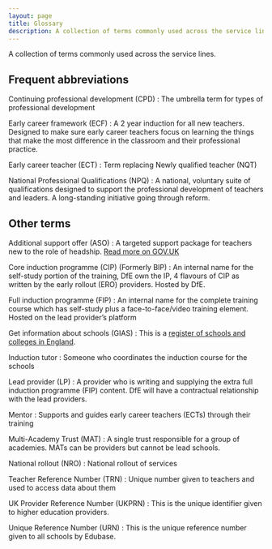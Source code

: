 ```yaml
---
layout: page
title: Glossary
description: A collection of terms commonly used across the service lines.
---
```


A collection of terms commonly used across the service lines.

## Frequent abbreviations

Continuing professional development (CPD)
: The umbrella term for types of professional development

Early career framework (ECF)
: A 2 year induction for all new teachers. Designed to make sure early career teachers focus on learning the things that make the most difference in the classroom and their professional practice.

Early career teacher (ECT)
: Term replacing Newly qualified teacher (NQT)

National Professional Qualifications (NPQ)
: A national, voluntary suite of qualifications designed to support the professional development of teachers and leaders. A long-standing initiative going through reform.

## Other terms

Additional support offer (ASO)
: A targeted support package for teachers new to the role of headship. [Read more on GOV.UK](https://www.gov.uk/government/publications/national-professional-qualifications-npqs-reforms/national-professional-qualifications-npqs-reforms#additional-support-offer-for-the-npq-in-headship)

Core induction programme (CIP) (Formerly BIP)
: An internal name for the self-study portion of the training, DfE own the IP, 4 flavours of CIP as written by the early rollout (ERO) providers. Hosted by DfE.

Full induction programme (FIP)
: An internal name for the complete training course which has self-study plus a face-to-face/video training element. Hosted on the lead provider’s platform

Get information about schools (GIAS)
: This is a [register of schools and colleges in England](https://get-information-schools.service.gov.uk/).

Induction tutor
: Someone who coordinates the induction course for the schools

Lead provider (LP)
: A provider who is writing and supplying the extra full induction programme (FIP) content. DfE will have a contractual relationship with the lead providers.

Mentor
: Supports and guides early career teachers (ECTs) through their training

Multi-Academy Trust (MAT)
: A single trust responsible for a group of academies. MATs can be providers but cannot be lead schools.

National rollout (NRO)
: National rollout of services

Teacher Reference Number (TRN)
: Unique number given to teachers and used to access data about them

UK Provider Reference Number (UKPRN)
: This is the unique identifier given to higher education providers.

Unique Reference Number (URN)
: This is the unique reference number given to all schools by Edubase.
